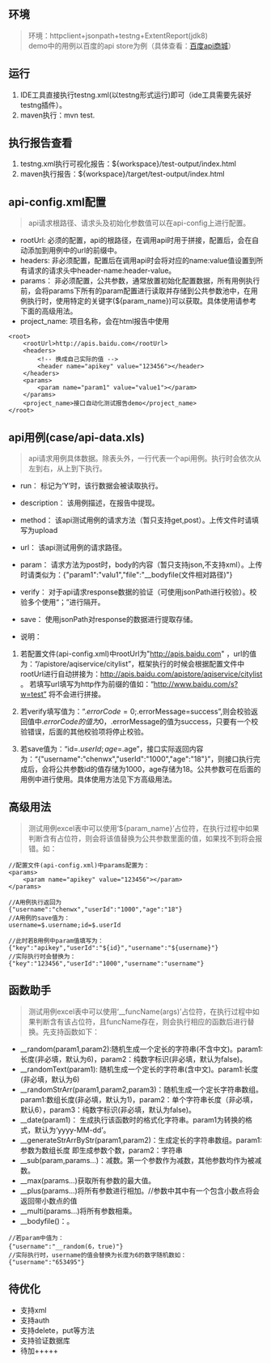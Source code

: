 ## 环境

> 环境：httpclient+jsonpath+testng+ExtentReport(jdk8)  
> demo中的用例以百度的api store为例（具体查看：[百度api商城](http://apistore.baidu.com/)）

## 运行
1. IDE工具直接执行testng.xml(以testng形式运行)即可（ide工具需要先装好testng插件）。
2. maven执行：mvn test.

## 执行报告查看
1. testng.xml执行可视化报告：${workspace}/test-output/index.html
2. maven执行报告：${workspace}/target/test-output/index.html

## api-config.xml配置

> api请求根路径、请求头及初始化参数值可以在api-config上进行配置。

- rootUrl: 
必须的配置，api的根路径，在调用api时用于拼接，配置后，会在自动添加到用例中的url的前缀中。  
- headers: 
非必须配置，配置后在调用api时会将对应的name:value值设置到所有请求的请求头中header-name:header-value。
- params：
非必须配置，公共参数，通常放置初始化配置数据，所有用例执行前，会将params下所有的param配置进行读取并存储到公共参数池中，在用例执行时，使用特定的关键字(${param_name})可以获取。具体使用请参考下面的高级用法。
- project_name:
项目名称，会在html报告中使用
```
<root>
	<rootUrl>http://apis.baidu.com</rootUrl>
	<headers>
		<!-- 换成自己实际的值 -->
		<header name="apikey" value="123456"></header>
	</headers>
	<params>
		<param name="param1" value="value1"></param>
	</params>
	<project_name>接口自动化测试报告demo</project_name>
</root>
```
## api用例(case/api-data.xls)

> api请求用例具体数据。除表头外，一行代表一个api用例。执行时会依次从左到右，从上到下执行。

- run：
标记为‘Y’时，该行数据会被读取执行。
- description：
该用例描述，在报告中提现。
- method：
该api测试用例的请求方法（暂只支持get,post）。上传文件时请填写为upload
- url：
该api测试用例的请求路径。
- param：
请求方法为post时，body的内容（暂只支持json,不支持xml）。上传时请类似为：{"param1":"valu1","file":"__bodyfile(文件相对路径)"}
- verify：
对于api请求response数据的验证（可使用jsonPath进行校验）。校验多个使用“；”进行隔开。
- save：
使用jsonPath对response的数据进行提取存储。

- 说明：
1. 若配置文件(api-config.xml)中rootUrl为"http://apis.baidu.com" ，url的值为：“/apistore/aqiservice/citylist”，框架执行的时候会根据配置文件中rootUrl进行自动拼接为：http://apis.baidu.com/apistore/aqiservice/citylist 。
若填写url填写为http作为前缀的值如：“http://www.baidu.com/s?w=test” 将不会进行拼接。

2. 若verify填写值为：“$.errorCode=0;$.errorMessage=success”,则会校验返回值中$.errorCode的值为0，$.errorMessage的值为success，只要有一个校验错误，后面的其他校验项将停止校验。

3. 若save值为：“id=$.userId;age=$.age”，接口实际返回内容为：“{"username":"chenwx","userId":"1000","age":"18"}”，则接口执行完成后，会将公共参数id的值存储为1000，age存储为18。公共参数可在后面的用例中进行使用。具体使用方法见下方高级用法。

## 高级用法

> 测试用例excel表中可以使用‘${param_name}’占位符，在执行过程中如果判断含有占位符，则会将该值替换为公共参数里面的值，如果找不到将会报错。如：
```
//配置文件(api-config.xml)中params配置为：
<params>
    <param name="apikey" value="123456"></param>
</params>

//A用例执行返回为
{"username":"chenwx","userId":"1000","age":"18"}
//A用例的save值为：
username=$.username;id=$.userId

//此时若B用例中param值填写为：
{"key":"apikey","userId":"${id}","username":"${username}"}
//实际执行时会替换为：
{"key":"123456","userId":"1000","username":"username"}
```

## 函数助手
> 测试用例excel表中可以使用‘__funcName(args)’占位符，在执行过程中如果判断含有该占位符，且funcName存在，则会执行相应的函数后进行替换。先支持函数如下：

- __random(param1,param2):随机生成一个定长的字符串(不含中文)。param1:长度(非必填，默认为6)，param2：纯数字标识(非必填，默认为false)。
- __randomText(param1): 随机生成一个定长的字符串(含中文)。param1:长度(非必填，默认为6)
- __randomStrArr(param1,param2,param3)：随机生成一个定长字符串数组。param1:数组长度(非必填，默认为1)，param2：单个字符串长度（非必填，默认6），param3：纯数字标识(非必填，默认为false)。
- __date(param1)： 生成执行该函数时的格式化字符串。param1为转换的格式，默认为‘yyyy-MM-dd’。
- __generateStrArrByStr(param1,param2)：生成定长的字符串数组。param1:参数为数组长度 即生成参数个数，param2：字符串
- __sub(param,params...)：减数。第一个参数作为减数，其他参数均作为被减数。
- __max(params...)获取所有参数的最大值。
- __plus(params...)将所有参数进行相加。//参数中其中有一个包含小数点将会返回带小数点的值
- __multi(params...)将所有参数相乘。
- __bodyfile()：。

```
//若param中值为：
{"username":"__random(6，true)"}
//实际执行时，username的值会替换为长度为6的数字随机数如：
{"username":"653495"}
```
## 待优化

- 支持xml
- 支持auth
- 支持delete，put等方法
- 支持验证数据库
- 待加+++++

